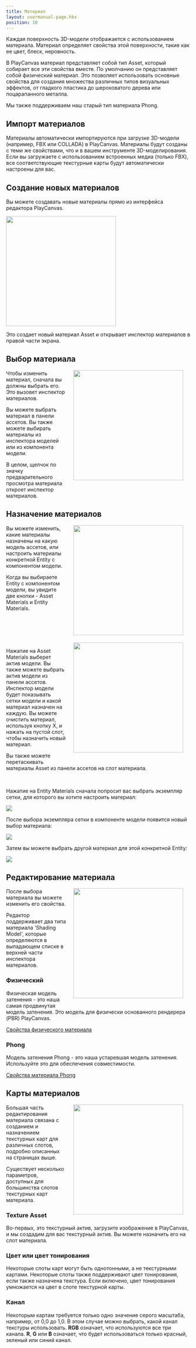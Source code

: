 ```yaml
---
title: Материал
layout: usermanual-page.hbs
position: 10
---
```


Каждая поверхность 3D-модели отображается с использованием материала. Материал определяет свойства этой поверхности, такие как ее цвет, блеск, неровность.

В PlayCanvas материал представляет собой тип Asset, который собирает все эти свойства вместе. По умолчанию он представляет собой физический материал. Это позволяет использовать основные свойства для создания множества различных типов визуальных эффектов, от гладкого пластика до шероховатого дерева или поцарапанного металла.

Мы также поддерживаем наш старый тип материала Phong.

## Импорт материалов

Материалы автоматически импортируются при загрузке 3D-модели (например, FBX или COLLADA) в PlayCanvas. Материалы будут созданы с теми же свойствами, что и в вашем инструменте 3D-моделирования. Если вы загружаете с использованием встроенных медиа (только FBX), все соответствующие текстурные карты будут автоматически настроены для вас.

## Создание новых материалов

Вы можете создавать новые материалы прямо из интерфейса редактора PlayCanvas.

<img loading="lazy" src="/images/user-manual/assets/materials/create-asset-menu.jpg" width="300">

Это создает новый материал Asset и открывает инспектор материалов в правой части экрана.

## Выбор материала

<img loading="lazy" src="/images/user-manual/assets/materials/model-inspector-simple.jpg" style="width: 300px; float:right; padding: 20px; padding-top: 0px;">

Чтобы изменить материал, сначала вы должны выбрать его. Это вызовет инспектор материалов.

Вы можете выбрать материал в панели ассетов. Вы также можете выбирать материалы из инспектора моделей или из компонента модели.

В целом, щелчок по значку предварительного просмотра материала откроет инспектор материалов.

## Назначение материалов

<img loading="lazy" src="/images/user-manual/assets/materials/model.png" style="width: 300px; float: right; padding: 20px; padding-top: 0px;">

Вы можете изменить, какие материалы назначены на какую модель ассетов, или настроить материалы конкретной Entity с компонентом модели.

Когда вы выбираете Entity с компонентом модели, вы увидите две кнопки - Asset Materials и Entity Materials.

<br style="clear:both;">

<img loading="lazy" src="/images/user-manual/assets/materials/model-inspector-free-slot.jpg" style="width: 300px; float: right; padding: 20px; padding-top: 0px;">

Нажатие на Asset Materials выберет актив модели. Вы также можете выбрать актив модели из панели ассетов. Инспектор модели будет показывать сетки модели и какой материал назначен на каждую. Вы можете очистить материал, используя кнопку X, и нажать на пустой слот, чтобы назначить новый материал.

Вы также можете перетаскивать материалы Asset из панели ассетов на слот материала.

<br style="clear:both;">

Нажатие на Entity Materials сначала попросит вас выбрать экземпляр сетки, для которого вы хотите настроить материал:

<img loading="lazy" src="/images/user-manual/assets/materials/select.png" style="max-width: 100%">

После выбора экземпляра сетки в компоненте модели появится новый выбор материала:

<img loading="lazy" src="/images/user-manual/assets/materials/selected.png" style="max-width: 100%">

Затем вы можете выбрать другой материал для этой конкретной Entity:

<img loading="lazy" src="/images/user-manual/assets/materials/overridden.png" style="max-width: 100%">

<br style="clear:both;">

## Редактирование материала

<img loading="lazy" src="/images/user-manual/assets/materials/material-inspector.jpg" style="width: 300px; float: right; padding: 20px; padding-top: 0px;">

После выбора материала вы можете изменить его свойства.

Редактор поддерживает два типа материала 'Shading Model', которые определяются в выпадающем списке в верхней части инспектора материалов.

### Физический

Физическая модель затенения - это наша самая продвинутая модель затенения. Это модель для физически основанного рендерера (PBR) PlayCanvas.

[Свойства физического материала][1]

### Phong

Модель затенения Phong - это наша устаревшая модель затенения. Используйте это для обеспечения совместимости.

[Свойства материала Phong][2]

## Карты материалов

<img loading="lazy" src="/images/user-manual/assets/materials/material-map-slot.jpg" style="width: 300px; float: right; padding: 20px; padding-top: 0px;">

Большая часть редактирования материала связана с созданием и назначением текстурных карт для различных слотов, подробно описанных на страницах выше.

Существует несколько параметров, доступных для большинства слотов текстурных карт материала.

### Texture Asset

Во-первых, это текстурный актив, загрузите изображение в PlayCanvas, и мы создадим для вас текстурный актив. Вы можете назначить его на слот материала.

### Цвет или цвет тонирования

Некоторые слоты карт могут быть однотонными, а не текстурными картами. Некоторые слоты также поддерживают цвет тонирования, если также назначена текстура. Если включено, цвет тонирования умножается на цвет в слоте текстурной карты.

### Канал

Некоторым картам требуется только одно значение серого масштаба, например, от 0,0 до 1,0. В этом случае можно выбрать, какой канал текстуры использовать. **RGB** означает, что используются все три канала. **R**, **G** или **B** означает, что будет использоваться только красный, зеленый или синий канал.

[1]: /user-manual/assets/materials/physical-material
[2]: /user-manual/assets/materials/phong-material
